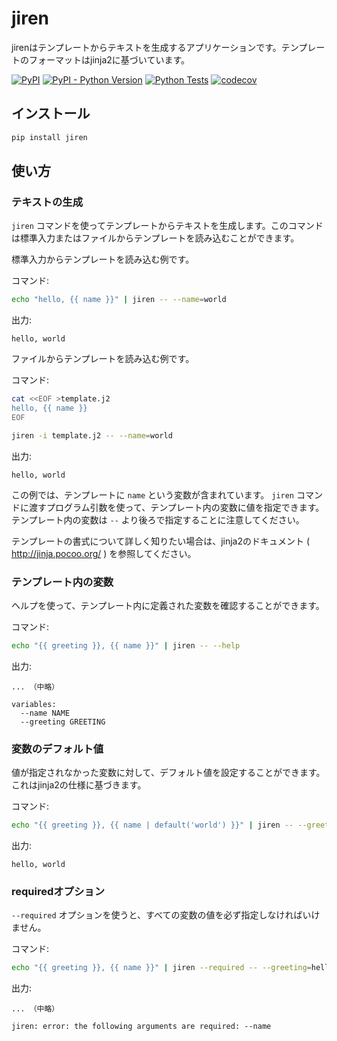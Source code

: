 # jiren

jirenはテンプレートからテキストを生成するアプリケーションです。テンプレートのフォーマットはjinja2に基づいています。

[![PyPI](https://img.shields.io/pypi/v/jiren.svg)](https://pypi.org/project/jiren/)
[![PyPI - Python Version](https://img.shields.io/pypi/pyversions/jiren.svg)](https://pypi.org/project/jiren/)
[![Python Tests](https://github.com/speg03/jiren/workflows/Python%20Tests/badge.svg)](https://github.com/speg03/jiren/actions?query=workflow%3A%22Python+Tests%22)
[![codecov](https://codecov.io/gh/speg03/jiren/branch/master/graph/badge.svg)](https://codecov.io/gh/speg03/jiren)

## インストール

```sh
pip install jiren
```

## 使い方

### テキストの生成

`jiren` コマンドを使ってテンプレートからテキストを生成します。このコマンドは標準入力またはファイルからテンプレートを読み込むことができます。

標準入力からテンプレートを読み込む例です。

コマンド:
```sh
echo "hello, {{ name }}" | jiren -- --name=world
```
出力:
```
hello, world
```

ファイルからテンプレートを読み込む例です。

コマンド:
```sh
cat <<EOF >template.j2
hello, {{ name }}
EOF

jiren -i template.j2 -- --name=world
```
出力:
```
hello, world
```

この例では、テンプレートに `name` という変数が含まれています。 `jiren` コマンドに渡すプログラム引数を使って、テンプレート内の変数に値を指定できます。テンプレート内の変数は `--` より後ろで指定することに注意してください。

テンプレートの書式について詳しく知りたい場合は、jinja2のドキュメント ( http://jinja.pocoo.org/ ) を参照してください。


### テンプレート内の変数

ヘルプを使って、テンプレート内に定義された変数を確認することができます。

コマンド:
```sh
echo "{{ greeting }}, {{ name }}" | jiren -- --help
```
出力:
```
... （中略）

variables:
  --name NAME
  --greeting GREETING
```


### 変数のデフォルト値

値が指定されなかった変数に対して、デフォルト値を設定することができます。これはjinja2の仕様に基づきます。

コマンド:
```sh
echo "{{ greeting }}, {{ name | default('world') }}" | jiren -- --greeting=hello
```
出力:
```
hello, world
```


### requiredオプション

`--required` オプションを使うと、すべての変数の値を必ず指定しなければいけません。

コマンド:
```sh
echo "{{ greeting }}, {{ name }}" | jiren --required -- --greeting=hello
```
出力:
```
... （中略）

jiren: error: the following arguments are required: --name
```
